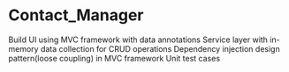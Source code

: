# Contact_Manager

Build UI using MVC framework with data annotations
Service layer with in-memory data collection for CRUD operations
Dependency injection design pattern(loose coupling) in MVC framework
Unit test cases